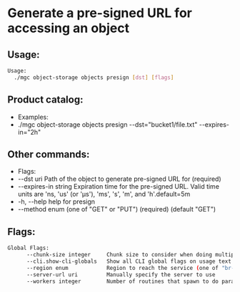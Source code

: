 # Generate a pre-signed URL for accessing an object

## Usage:
```bash
Usage:
  ./mgc object-storage objects presign [dst] [flags]
```

## Product catalog:
- Examples:
- ./mgc object-storage objects presign --dst="bucket1/file.txt" --expires-in="2h"

## Other commands:
- Flags:
- --dst uri             Path of the object to generate pre-signed URL for (required)
- --expires-in string   Expiration time for the pre-signed URL. Valid time units are 'ns, 'us' (or 'µs'), 'ms', 's',  'm', and 'h'.default=5m
- -h, --help                help for presign
- --method enum         (one of "GET" or "PUT") (required) (default "GET")

## Flags:
```bash
Global Flags:
      --chunk-size integer     Chunk size to consider when doing multipart requests. Specified in Mb (range: 8 - 5120) (default 8)
      --cli.show-cli-globals   Show all CLI global flags on usage text
      --region enum            Region to reach the service (one of "br-mgl1", "br-ne1" or "br-se1") (default "br-ne1")
      --server-url uri         Manually specify the server to use
      --workers integer        Number of routines that spawn to do parallel operations within object_storage (min: 1) (default 5)
```

